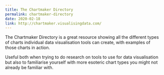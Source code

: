 ```yaml
---
title: The Chartmaker Directory
permalink: chartmaker-directory
date: 2020-02-18
link: http://chartmaker.visualisingdata.com/
---
```


The Chartmaker Directory is a great resource showing all the different types of charts individual data visualisation tools can create, with examples of those charts in action.

Useful both when trying to do research on tools to use for data visualisation but also to familiarise yourself with more esoteric chart types you might not already be familiar with.
